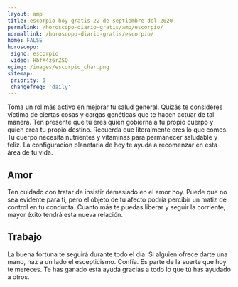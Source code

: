 ```yaml
---
layout: amp
title: escorpio hoy gratis 22 de septiembre del 2020 
permalink: /horoscopo-diario-gratis/amp/escorpio/
normallink: /horoscopo-diario-gratis/escorpio/
home: FALSE
horoscopo:
 signo: escorpio
 video: HbfX4z6rZSQ
ogimg: /images/escorpio_char.png
sitemap:
 priority: 1
 changefreq: 'daily'
---
```



Toma un rol más activo en mejorar tu salud general. Quizás te consideres víctima de ciertas cosas y cargas genéticas que te hacen actuar de tal manera. Ten presente que tú eres quien gobierna a tu propio cuerpo y quien crea tu propio destino. Recuerda que literalmente eres lo que comes. Tu cuerpo necesita nutrientes y vitaminas para permanecer saludable y feliz. La configuración planetaria de hoy te ayuda a recomenzar en esta área de tu vida.

## Amor

Ten cuidado con tratar de insistir demasiado en el amor hoy. Puede que no sea evidente para ti, pero el objeto de tu afecto podría percibir un matiz de control en tu conducta. Cuanto más te puedas liberar y seguir la corriente, mayor éxito tendrá esta nueva relación.

## Trabajo

La buena fortuna te seguirá durante todo el día. Si alguien ofrece darte una mano, haz a un lado el escepticismo. Confía. Es parte de la suerte que hoy te mereces. Te has ganado esta ayuda gracias a todo lo que tú has ayudado a otros.